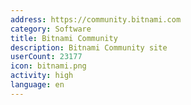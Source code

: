 ```yaml
---
address: https://community.bitnami.com
category: Software
title: Bitnami Community
description: Bitnami Community site
userCount: 23177
icon: bitnami.png
activity: high
language: en
---
```

